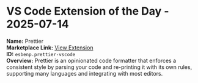 # VS Code Extension of the Day - 2025-07-14

**Name:** Prettier  
**Marketplace Link:** [View Extension](https://marketplace.visualstudio.com/items?itemName=esbenp.prettier-vscode)  
**ID:** `esbenp.prettier-vscode`  
**Overview:** Prettier is an opinionated code formatter that enforces a consistent style by parsing your code and re-printing it with its own rules, supporting many languages and integrating with most editors.  

